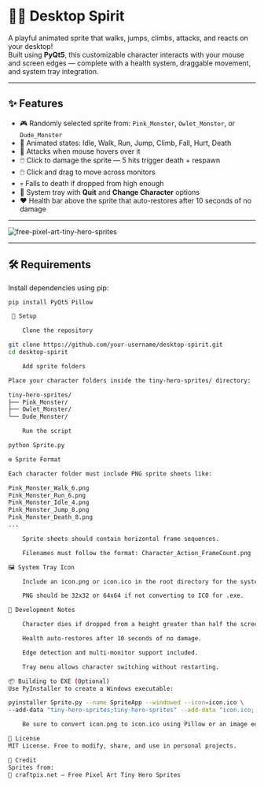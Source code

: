 # 🧙‍♂️ Desktop Spirit

A playful animated sprite that walks, jumps, climbs, attacks, and reacts on your desktop!  
Built using **PyQt5**, this customizable character interacts with your mouse and screen edges — complete with a health system, draggable movement, and system tray integration.

---

## ✨ Features

- 🎮 Randomly selected sprite from: `Pink_Monster`, `Owlet_Monster`, or `Dude_Monster`
- 🧠 Animated states: Idle, Walk, Run, Jump, Climb, Fall, Hurt, Death
- 🐁 Attacks when mouse hovers over it
- 🖱️ Click to damage the sprite — 5 hits trigger death + respawn
- 🖱️ Click and drag to move across monitors
- 💀 Falls to death if dropped from high enough
- 📌 System tray with **Quit** and **Change Character** options
- ❤️ Health bar above the sprite that auto-restores after 10 seconds of no damage

---

![free-pixel-art-tiny-hero-sprites](https://github.com/user-attachments/assets/0a7ef025-efb1-4d22-b8cf-ed6ad3a32a74)

---

## 🛠 Requirements

Install dependencies using pip:

```bash
pip install PyQt5 Pillow

 📁 Setup

    Clone the repository

git clone https://github.com/your-username/desktop-spirit.git
cd desktop-spirit

    Add sprite folders

Place your character folders inside the tiny-hero-sprites/ directory:

tiny-hero-sprites/
├── Pink_Monster/
├── Owlet_Monster/
└── Dude_Monster/

    Run the script

python Sprite.py

⚙️ Sprite Format

Each character folder must include PNG sprite sheets like:

Pink_Monster_Walk_6.png
Pink_Monster_Run_6.png
Pink_Monster_Idle_4.png
Pink_Monster_Jump_8.png
Pink_Monster_Death_8.png
...

    Sprite sheets should contain horizontal frame sequences.

    Filenames must follow the format: Character_Action_FrameCount.png

🖼️ System Tray Icon

    Include an icon.png or icon.ico in the root directory for the system tray.

    PNG should be 32x32 or 64x64 if not converting to ICO for .exe.

🧪 Development Notes

    Character dies if dropped from a height greater than half the screen.

    Health auto-restores after 10 seconds of no damage.

    Edge detection and multi-monitor support included.

    Tray menu allows character switching without restarting.

📦 Building to EXE (Optional)
Use PyInstaller to create a Windows executable:

pyinstaller Sprite.py --name SpriteApp --windowed --icon=icon.ico \
--add-data "tiny-hero-sprites;tiny-hero-sprites" --add-data "icon.ico;."

    Be sure to convert icon.png to icon.ico using Pillow or an image editor.

📃 License
MIT License. Free to modify, share, and use in personal projects.

🙏 Credit
Sprites from:
🎨 craftpix.net — Free Pixel Art Tiny Hero Sprites

